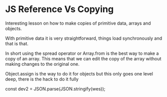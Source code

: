 # JS Reference Vs Copying

Interesting lesson on how to make copies of primitive data, arrays and objects.

With primitive data it is very straightforward, things load synchronously and that is that.

In short using the spread operator or Array.from is the best way to make a copy of an array.
This means that we can edit the copy of the array without making changes to the original one.  

Object.assign is the way to do it for objects but this only goes one level deep, there
is the hack to do it fully

const dev2 = JSON.parse(JSON.stringify(wes));
